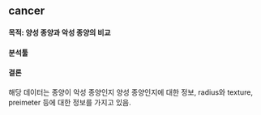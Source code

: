 ## cancer 
#### 목적: 양성 종양과 악성 종양의 비교
#### 분석툴
#### 결론

해당 데이터는 종양이 악성 종양인지 양성 종양인지에 대한 정보, radius와 texture, preimeter 등에 대한 정보를 가지고 있음. 
